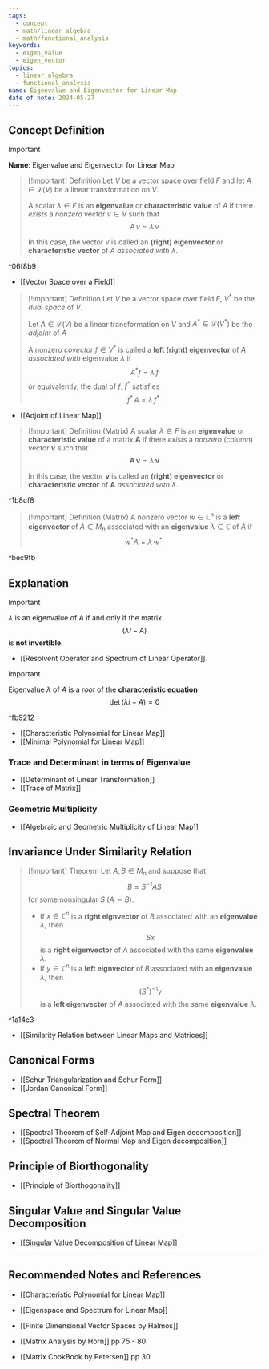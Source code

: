 ```yaml
---
tags:
  - concept
  - math/linear_algebra
  - math/functional_analysis
keywords:
  - eigen_value
  - eigen_vector
topics:
  - linear_algebra
  - functional_analysis
name: Eigenvalue and Eigenvector for Linear Map
date of note: 2024-05-27
---
```


## Concept Definition

>[!important]
>**Name**: Eigenvalue and Eigenvector for Linear Map

>[!important] Definition
>Let $V$ be a vector space over field $F$ and let $A \in \mathcal{L}(V)$ be a linear transformation on $V$.
>
>A scalar $\lambda \in F$ is an **eigenvalue** or **characteristic value** of $A$ if there *exists* a *nonzero* vector $v\in V$ such that 
>$$
>A\,v = \lambda\,v
>$$
>
>In this case, the vector $v$ is called an **(right) eigenvector** or **characteristic vector** of $A$ *associated with* $\lambda.$

^06f8b9

- [[Vector Space over a Field]]

>[!important] Definition
>Let $V$ be a vector space over field $F$, $V^{*}$ be the *dual space* of $V$. 
>
>Let $A \in \mathcal{L}(V)$ be a linear transformation on $V$ and $A^{*}\in \mathcal{L}(V^{*})$ be the *adjoint* of $A$
>
>
>A nonzero *covector* $f\in V^{*}$ is called a **left (right) eigenvector** of $A$ *associated with* eigenvalue $\lambda$ if $$A^{*}f = \bar{\lambda}\,f$$ or equivalently, the dual of $f$, $f^{*}$ satisfies $$f^{*}\,A = \lambda\,f^{*}.$$

- [[Adjoint of Linear Map]]


>[!important] Definition (Matrix)
>A scalar $\lambda \in F$ is an **eigenvalue** or **characteristic value** of a matrix $\boldsymbol{A}$ if there *exists* a *nonzero* (column) vector $\boldsymbol{v}$ such that 
>$$
>\boldsymbol{A\,v} = \lambda\, \boldsymbol{v}
>$$
>
>In this case, the vector $\boldsymbol{v}$ is called an **(right) eigenvector** or **characteristic vector** of $\boldsymbol{A}$ *associated with* $\lambda.$

^1b8cf8

>[!important] Definition (Matrix)
>A nonzero vector $w\in \mathbb{C}^{n}$ is a **left eigenvector** of $A\in M_{n}$ associated with an **eigenvalue** $\lambda\in \mathbb{C}$ of $A$ if $$w^{*}A = \lambda\,w^{*}.$$
>

^bec9fb

 
## Explanation

>[!important]
>$\lambda$ is an eigenvalue of $A$ if and only if the matrix
>$$
>(\lambda I - A)
>$$
>is **not invertible**.

- [[Resolvent Operator and Spectrum of Linear Operator]]

>[!important]
>Eigenvalue $\lambda$ of $A$ is a *root* of the **characteristic equation**
>$$
>\det \left(\lambda I - A\right) = 0
>$$

^fb9212

- [[Characteristic Polynomial for Linear Map]]
- [[Minimal Polynomial for Linear Map]]

### Trace and Determinant in terms of Eigenvalue

- [[Determinant of Linear Transformation]]
- [[Trace of Matrix]]

### Geometric Multiplicity

- [[Algebraic and Geometric Multiplicity of Linear Map]]

## Invariance Under Similarity Relation

>[!important] Theorem
>Let $A, B\in M_{n}$ and suppose that $$B = S^{-1}AS$$ for some nonsingular $S$ ($A \sim B$).
>
>- If $x\in \mathbb{C}^{n}$ is a **right eignvector** of $B$ associated with an **eigenvalue** $\lambda$, then $$Sx$$ is a **right eigenvector** of $A$ associated with the same **eigenvalue** $\lambda$.
>- If $y\in \mathbb{C}^{n}$ is a **left eignvector** of $B$ associated with an **eigenvalue** $\lambda$, then $$(S^{*})^{-1}y$$ is a **left eigenvector** of $A$ associated with the same **eigenvalue** $\lambda$.

^1a14c3

- [[Similarity Relation between Linear Maps and Matrices]]



## Canonical Forms

- [[Schur Triangularization and Schur Form]]
- [[Jordan Canonical Form]]

## Spectral Theorem

- [[Spectral Theorem of Self-Adjoint Map and Eigen decomposition]]
- [[Spectral Theorem of Normal Map and Eigen decomposition]]


## Principle of Biorthogonality

- [[Principle of Biorthogonality]]


## Singular Value and Singular Value Decomposition

- [[Singular Value Decomposition of Linear Map]]



-----------
##  Recommended Notes and References

- [[Characteristic Polynomial for Linear Map]]
- [[Eigenspace and Spectrum for Linear Map]]

- [[Finite Dimensional Vector Spaces by Halmos]]
- [[Matrix Analysis by Horn]] pp 75 - 80
- [[Matrix CookBook by Petersen]] pp 30